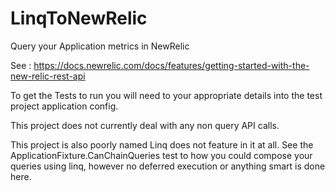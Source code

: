 LinqToNewRelic
==============

Query your Application metrics in NewRelic

See : https://docs.newrelic.com/docs/features/getting-started-with-the-new-relic-rest-api

To get the Tests to run you will need to your appropriate details into the test project application config.

This project does not currently deal with any non query API calls. 

This project is also poorly named Linq does not feature in it at all. See the ApplicationFixture.CanChainQueries test to how you could compose your queries using linq, however no deferred execution or anything smart is done here.